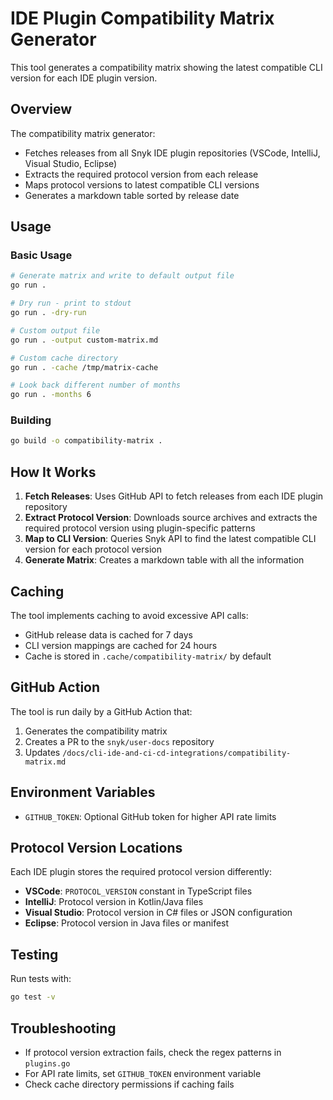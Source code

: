 # IDE Plugin Compatibility Matrix Generator

This tool generates a compatibility matrix showing the latest compatible CLI version for each IDE plugin version.

## Overview

The compatibility matrix generator:
- Fetches releases from all Snyk IDE plugin repositories (VSCode, IntelliJ, Visual Studio, Eclipse)
- Extracts the required protocol version from each release
- Maps protocol versions to latest compatible CLI versions
- Generates a markdown table sorted by release date

## Usage

### Basic Usage

```bash
# Generate matrix and write to default output file
go run .

# Dry run - print to stdout
go run . -dry-run

# Custom output file
go run . -output custom-matrix.md

# Custom cache directory
go run . -cache /tmp/matrix-cache

# Look back different number of months
go run . -months 6
```

### Building

```bash
go build -o compatibility-matrix .
```

## How It Works

1. **Fetch Releases**: Uses GitHub API to fetch releases from each IDE plugin repository
2. **Extract Protocol Version**: Downloads source archives and extracts the required protocol version using plugin-specific patterns
3. **Map to CLI Version**: Queries Snyk API to find the latest compatible CLI version for each protocol version
4. **Generate Matrix**: Creates a markdown table with all the information

## Caching

The tool implements caching to avoid excessive API calls:
- GitHub release data is cached for 7 days
- CLI version mappings are cached for 24 hours
- Cache is stored in `.cache/compatibility-matrix/` by default

## GitHub Action

The tool is run daily by a GitHub Action that:
1. Generates the compatibility matrix
2. Creates a PR to the `snyk/user-docs` repository
3. Updates `/docs/cli-ide-and-ci-cd-integrations/compatibility-matrix.md`

## Environment Variables

- `GITHUB_TOKEN`: Optional GitHub token for higher API rate limits

## Protocol Version Locations

Each IDE plugin stores the required protocol version differently:

- **VSCode**: `PROTOCOL_VERSION` constant in TypeScript files
- **IntelliJ**: Protocol version in Kotlin/Java files
- **Visual Studio**: Protocol version in C# files or JSON configuration
- **Eclipse**: Protocol version in Java files or manifest

## Testing

Run tests with:

```bash
go test -v
```

## Troubleshooting

- If protocol version extraction fails, check the regex patterns in `plugins.go`
- For API rate limits, set `GITHUB_TOKEN` environment variable
- Check cache directory permissions if caching fails 